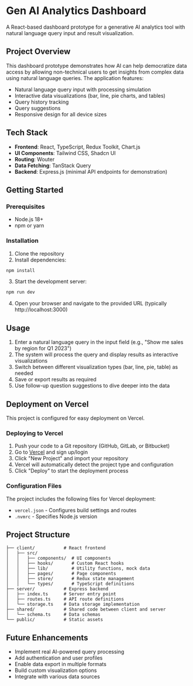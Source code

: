 # Gen AI Analytics Dashboard

A React-based dashboard prototype for a generative AI analytics tool with natural language query input and result visualization.

## Project Overview

This dashboard prototype demonstrates how AI can help democratize data access by allowing non-technical users to get insights from complex data using natural language queries. The application features:

- Natural language query input with processing simulation
- Interactive data visualizations (bar, line, pie charts, and tables)
- Query history tracking
- Query suggestions
- Responsive design for all device sizes

## Tech Stack

- **Frontend**: React, TypeScript, Redux Toolkit, Chart.js
- **UI Components**: Tailwind CSS, Shadcn UI
- **Routing**: Wouter
- **Data Fetching**: TanStack Query
- **Backend**: Express.js (minimal API endpoints for demonstration)

## Getting Started

### Prerequisites

- Node.js 18+
- npm or yarn

### Installation

1. Clone the repository
2. Install dependencies:

```bash
npm install
```

3. Start the development server:

```bash
npm run dev
```

4. Open your browser and navigate to the provided URL (typically http://localhost:3000)

## Usage

1. Enter a natural language query in the input field (e.g., "Show me sales by region for Q1 2023")
2. The system will process the query and display results as interactive visualizations
3. Switch between different visualization types (bar, line, pie, table) as needed
4. Save or export results as required
5. Use follow-up question suggestions to dive deeper into the data

## Deployment on Vercel

This project is configured for easy deployment on Vercel.

### Deploying to Vercel

1. Push your code to a Git repository (GitHub, GitLab, or Bitbucket)
2. Go to [Vercel](https://vercel.com) and sign up/login
3. Click "New Project" and import your repository
4. Vercel will automatically detect the project type and configuration
5. Click "Deploy" to start the deployment process

### Configuration Files

The project includes the following files for Vercel deployment:
- `vercel.json` - Configures build settings and routes
- `.nvmrc` - Specifies Node.js version

## Project Structure

```
├── client/           # React frontend
│   ├── src/
│   │   ├── components/  # UI components
│   │   ├── hooks/       # Custom React hooks
│   │   ├── lib/         # Utility functions, mock data
│   │   ├── pages/       # Page components
│   │   ├── store/       # Redux state management
│   │   └── types/       # TypeScript definitions
├── server/           # Express backend
│   ├── index.ts      # Server entry point
│   ├── routes.ts     # API route definitions
│   └── storage.ts    # Data storage implementation
├── shared/           # Shared code between client and server
│   └── schema.ts     # Data schemas
└── public/           # Static assets
```

## Future Enhancements

- Implement real AI-powered query processing
- Add authentication and user profiles
- Enable data export in multiple formats
- Build custom visualization options
- Integrate with various data sources